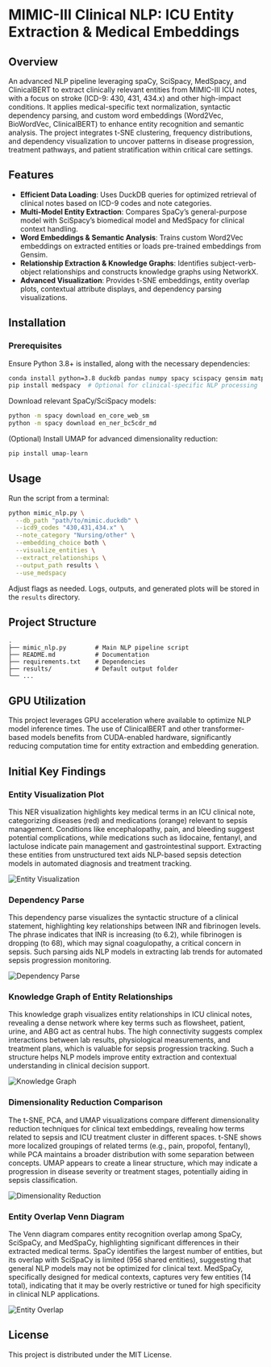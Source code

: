 # MIMIC-III Clinical NLP: ICU Entity Extraction & Medical Embeddings

## Overview
An advanced NLP pipeline leveraging spaCy, SciSpacy, MedSpacy, and ClinicalBERT to extract clinically relevant entities from MIMIC-III ICU notes, with a focus on stroke (ICD-9: 430, 431, 434.x) and other high-impact conditions. It applies medical-specific text normalization, syntactic dependency parsing, and custom word embeddings (Word2Vec, BioWordVec, ClinicalBERT) to enhance entity recognition and semantic analysis. The project integrates t-SNE clustering, frequency distributions, and dependency visualization to uncover patterns in disease progression, treatment pathways, and patient stratification within critical care settings.

## Features
- **Efficient Data Loading**: Uses DuckDB queries for optimized retrieval of clinical notes based on ICD-9 codes and note categories.
- **Multi-Model Entity Extraction**: Compares SpaCy’s general-purpose model with SciSpacy’s biomedical model and MedSpacy for clinical context handling.
- **Word Embeddings & Semantic Analysis**: Trains custom Word2Vec embeddings on extracted entities or loads pre-trained embeddings from Gensim.
- **Relationship Extraction & Knowledge Graphs**: Identifies subject-verb-object relationships and constructs knowledge graphs using NetworkX.
- **Advanced Visualization**: Provides t-SNE embeddings, entity overlap plots, contextual attribute displays, and dependency parsing visualizations.

## Installation
### Prerequisites
Ensure Python 3.8+ is installed, along with the necessary dependencies:

```bash
conda install python=3.8 duckdb pandas numpy spacy scispacy gensim matplotlib scikit-learn tqdm networkx seaborn 
pip install medspacy  # Optional for clinical-specific NLP processing
```

Download relevant SpaCy/SciSpacy models:
```bash
python -m spacy download en_core_web_sm
python -m spacy download en_ner_bc5cdr_md
```

(Optional) Install UMAP for advanced dimensionality reduction:
```bash
pip install umap-learn
```

## Usage
Run the script from a terminal:

```bash
python mimic_nlp.py \
  --db_path "path/to/mimic.duckdb" \
  --icd9_codes "430,431,434.x" \
  --note_category "Nursing/other" \
  --embedding_choice both \
  --visualize_entities \
  --extract_relationships \
  --output_path results \
  --use_medspacy
```

Adjust flags as needed. Logs, outputs, and generated plots will be stored in the `results` directory.

## Project Structure
```
.
├── mimic_nlp.py        # Main NLP pipeline script
├── README.md           # Documentation
├── requirements.txt    # Dependencies
├── results/            # Default output folder
└── ...
```

## GPU Utilization
This project leverages GPU acceleration where available to optimize NLP model inference times. The use of ClinicalBERT and other transformer-based models benefits from CUDA-enabled hardware, significantly reducing computation time for entity extraction and embedding generation.

## **Initial Key Findings**

### **Entity Visualization Plot**
This NER visualization highlights key medical terms in an ICU clinical note, categorizing diseases (red) and medications (orange) relevant to sepsis management. Conditions like encephalopathy, pain, and bleeding suggest potential complications, while medications such as lidocaine, fentanyl, and lactulose indicate pain management and gastrointestinal support. Extracting these entities from unstructured text aids NLP-based sepsis detection models in automated diagnosis and treatment tracking.

![Entity Visualization](output/entity_doc_2.jpg)

### **Dependency Parse**
This dependency parse visualizes the syntactic structure of a clinical statement, highlighting key relationships between INR and fibrinogen levels. The phrase indicates that INR is increasing (to 6.2), while fibrinogen is dropping (to 68), which may signal coagulopathy, a critical concern in sepsis. Such parsing aids NLP models in extracting lab trends for automated sepsis progression monitoring.

![Dependency Parse](output/dependency_0.jpg)

### **Knowledge Graph of Entity Relationships**
This knowledge graph visualizes entity relationships in ICU clinical notes, revealing a dense network where key terms such as flowsheet, patient, urine, and ABG act as central hubs. The high connectivity suggests complex interactions between lab results, physiological measurements, and treatment plans, which is valuable for sepsis progression tracking. Such a structure helps NLP models improve entity extraction and contextual understanding in clinical decision support.

![Knowledge Graph](output/relationship_knowledge_graph.png)

### **Dimensionality Reduction Comparison**
The t-SNE, PCA, and UMAP visualizations compare different dimensionality reduction techniques for clinical text embeddings, revealing how terms related to sepsis and ICU treatment cluster in different spaces. t-SNE shows more localized groupings of related terms (e.g., pain, propofol, fentanyl), while PCA maintains a broader distribution with some separation between concepts. UMAP appears to create a linear structure, which may indicate a progression in disease severity or treatment stages, potentially aiding in sepsis classification.

![Dimensionality Reduction](output/dimensionality_reduction_comparison.png)

### **Entity Overlap Venn Diagram**
The Venn diagram compares entity recognition overlap among SpaCy, SciSpaCy, and MedSpaCy, highlighting significant differences in their extracted medical terms. SpaCy identifies the largest number of entities, but its overlap with SciSpaCy is limited (956 shared entities), suggesting that general NLP models may not be optimized for clinical text. MedSpaCy, specifically designed for medical contexts, captures very few entities (14 total), indicating that it may be overly restrictive or tuned for high specificity in clinical NLP applications.

![Entity Overlap](output/entity_overlap_venn.png)

## License
This project is distributed under the MIT License.